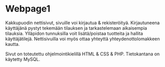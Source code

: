 # Webpage1

Kakkupuodin nettisivut, sivuille voi kirjautua & rekisteröityä. Kirjautuneena käyttäjänä pystyt tekemään tilauksen ja tarkastelemaan aikaisempia tilauksia. Ylläpidon tunnuksilla voit lisätä/poistaa tuotteita ja hallita käyttäjätilejä. Nettisivuilla voi myös ottaa yhteyttä yhteydenottolomakkeen kautta.

Sivut on toteutettu ohjelmointikielillä HTML & CSS & PHP. Tietokantana on käytetty MySQL. 
